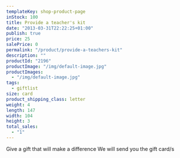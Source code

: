 ```yaml
---
templateKey: shop-product-page
inStock: 100
title: Provide a teacher's kit
date: "2013-03-31T22:22:25+01:00"
publish: true
price: 25
salePrice: 0
permalink: "/product/provide-a-teachers-kit"
description: ""
productId: "2196"
productImage: "/img/default-image.jpg"
productImages:
  - "/img/default-image.jpg"
tags:
  - giftlist
size: card
product_shipping_class: letter
weight: 4
length: 147
width: 104
height: 3
total_sales:
  - "1"
---
```


Give a gift that will make a difference We will send you the gift card/s
